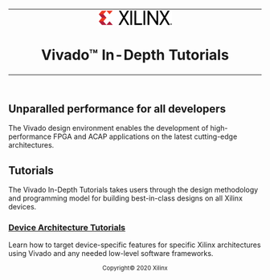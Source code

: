 <table width="100%">
 <tr width="100%">
    <td align="center"><img src="https://github.com/Xilinx/Image-Collateral/blob/main/xilinx-logo.png?raw=true" width="30%"/><h1>Vivado™ In-Depth Tutorials</h1>
    </td>
 </tr>
</table>

## </br> Unparalled performance for all developers
The Vivado design environment enables the development of high-performance FPGA and ACAP applications on
the latest cutting-edge architectures.

## Tutorials

The Vivado In-Depth Tutorials takes users through the design methodology and programming model for building
best-in-class designs on all Xilinx devices.

### [Device Architecture Tutorials](./Device_Architecture_Tutorials)
Learn how to target device-specific features for specific Xilinx architectures using Vivado and any needed
low-level software frameworks.


<p align="center"><sup>Copyright&copy; 2020 Xilinx</sup></p>
